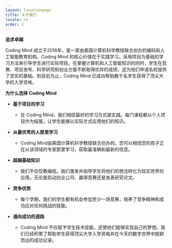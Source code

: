 ```yaml
---
layout: locationpage
title: 关于我们
locale: cn
order: 2
---
```


**追求卓越**

 Coding Mind 成立于2016年，是一家由美国计算机科学教授联合创办的编码和人工智能教育机构。Coding Mind 的核心价值在于实践学习，采用项目为基础的学习方法来引导学生进行实际项目。在掌握计算机和人工智能知识的同时，学生在竞赛、项目发布、科学研究和创业方面不断取得优异的成绩，这为他们申请名校提供了坚实的基础。到目前为止，Coding Mind 已成功帮助数千名学生获得了顶尖大学的入学资格。

**为什么选择 Coding Mind**

- **基于项目的学习**
  - 在 Coding Mind，我们相信最好的学习方式是实践。每门课程都以个人项目作为结尾，让学生能够以实际方式应用他们的知识。

- **从最优秀的人那里学习**
  - Coding Mind由美国计算机科学教授联合创办的。您可以相信您的孩子正在从该领域的专家那里学习，获取最准确和最新的信息。

- **超越基础知识**
  - 我们不仅仅教编程。我们激发并指导学生将他们的想法转化为现实世界的应用，无论是启动创业公司、赢得竞赛还是发表研究论文。

- **竞争优势**
  - 每个学期，我们的学生都有机会参加至少一场竞赛，培养了竞争精神和成功应对任何挑战的技能。

- **通向成功的道路**
  - Coding Mind 不仅赋予学生技术技能，还使他们能够实现自己的梦想。我们已经积累了帮助学生获得顶尖大学入学资格并在今天的数字世界中脱颖而出的成功记录。